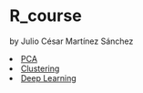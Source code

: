 # R_course
by Julio César Martínez Sánchez



<li class="masthead__menu-item">
          <a href= "https://nbviewer.org/github/JulioCesarMS/DataScience_with_Python/blob/master/5.-%20MachineLearning/UnsupervisedLearning/1.-%20PCA.ipynb">PCA</a>
</li>

<li class="masthead__menu-item">
          <a href= "https://nbviewer.org/github/JulioCesarMS/DataScience_with_Python/blob/master/5.-%20MachineLearning/UnsupervisedLearning/4.-%20Ejemplo2%20-%20Delitos%20Cometidos%20en%20M%C3%A9xico%202015-2021.ipynb">Clustering</a>
</li>

<li class="masthead__menu-item">
          <a href= "https://nbviewer.org/github/JulioCesarMS/DataScience_with_Python/blob/master/6.-%20DeepLearning/2.-%20MultilayerPerceptron_Classification.ipynb">Deep Learning</a>
</li>
